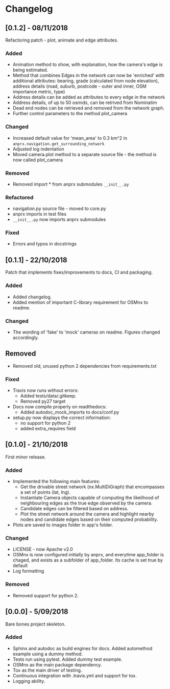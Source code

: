 # Changelog

## [0.1.2] - 08/11/2018

Refactoring patch - plot, animate and edge attributes.

### Added

- Animation method to show, with explanation, how the camera's edge is being estimated.
- Method that combines Edges in the network can now be 'enriched' with additional attributes: bearing, grade (calculated from node elevation), address details (road, suburb, postcode - outer and inner, OSM importance metric, type)
- Address details can be added as attributes to every edge in the network
- Address details, of up to 50 osmids, can be retrived from Nominatim
- Dead end nodes can be retrieved and removed from the network graph.
- Further control parameters to the method plot_camera

### Changed
- Increased default value for 'mean_area' to 0.3 km^2 in `anprx.navigation.get_surrounding_network`
- Adjusted log indentation
- Moved camera.plot method to a separate source file - the method is now called plot_camera

### Removed
- Removed import * from anprx submodules `__init__.py`

### Refactored
- navigation.py source file - moved to core.py
- anprx imports in test files
- `__init__.py` now imports anprx submodules

### Fixed
- Errors and typos in docstrings

## [0.1.1] - 22/10/2018

Patch that implements fixes/improvements to docs, CI and packaging.

### Added
- Added changelog.
- Added mention of important C-library requirement for OSMnx to readme.

### Changed
- The wording of 'fake' to 'mock' cameras on readme. Figures changed accordingly.

## Removed
- Removed old, unused python 2 dependencies from requirements.txt

### Fixed
- Travis now runs without errors:
	- Added tests/data/.gitkeep.
	- Removed py27 target
- Docs now compile properly on readthedocs:
	- Added autodoc_mock_imports to docs/conf.py
- setup.py now displays the correct information:
	- no support for python 2
	- added extra_requires field

## [0.1.0] - 21/10/2018

First minor release.

### Added
- Implemented the following main features:
	- Get the drivable street network (nx.MultiDiGraph) that encompasses a set of points (lat, lng).
	- Instantiate Camera objects capable of computing the likelihood of neighbouring edges as the true edge observed by the camera.
	- Candidate edges can be filtered based on address.
	- Plot the street network around the camera and highlight nearby nodes and candidate edges based on their computed probability.
- Plots are saved to images folder in app's folder.

### Changed
- LICENSE - now Apache v2.0
- OSMnx is now configured initially by anprx, and everytime app_folder is chaged, and exists as a subfolder of app_folder. Its cache is set true by default
- Log formatting

### Removed
- Removed support for python 2.

## [0.0.0] - 5/09/2018

Bare bones project skeleton.

### Added
- Sphinx and autodoc as build engines for docs. Added automethod example using a dummy method.
- Tests run using pytest. Added dummy test example.
- OSMnx as the main package dependency.
- Tox as the main driver of testing.
- Continuous integration with .travis.yml and support for tox.
- Logging ability.
